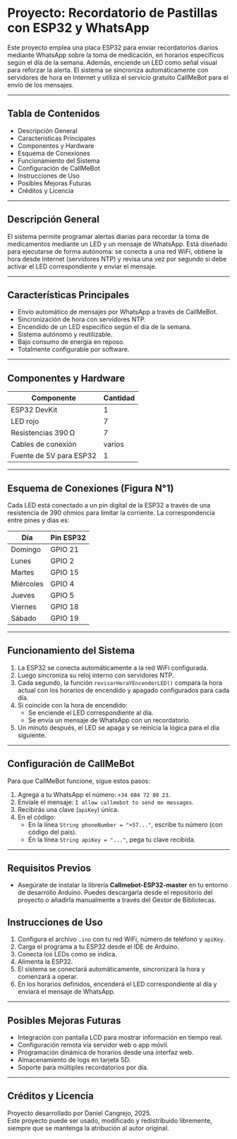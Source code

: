 # Proyecto: Recordatorio de Pastillas con ESP32 y WhatsApp

Este proyecto emplea una placa ESP32 para enviar recordatorios diarios mediante WhatsApp sobre la toma de medicación, en horarios específicos según el día de la semana. Además, enciende un LED como señal visual para reforzar la alerta. El sistema se sincroniza automáticamente con servidores de hora en Internet y utiliza el servicio gratuito CallMeBot para el envío de los mensajes.

---

## Tabla de Contenidos

- Descripción General
- Características Principales
- Componentes y Hardware
- Esquema de Conexiones
- Funcionamiento del Sistema
- Configuración de CallMeBot
- Instrucciones de Uso
- Posibles Mejoras Futuras
- Créditos y Licencia

---

## Descripción General

El sistema permite programar alertas diarias para recordar la toma de medicamentos mediante un LED y un mensaje de WhatsApp. Está diseñado para ejecutarse de forma autónoma: se conecta a una red WiFi, obtiene la hora desde Internet (servidores NTP) y revisa una vez por segundo si debe activar el LED correspondiente y enviar el mensaje.

---

## Características Principales

- Envío automático de mensajes por WhatsApp a través de CallMeBot.
- Sincronización de hora con servidores NTP.
- Encendido de un LED específico según el día de la semana.
- Sistema autónomo y reutilizable.
- Bajo consumo de energía en reposo.
- Totalmente configurable por software.

---

## Componentes y Hardware

| Componente              | Cantidad |
| ----------------------- | -------- |
| ESP32 DevKit            | 1        |
| LED rojo                | 7        |
| Resistencias 390 Ω      | 7        |
| Cables de conexión      | varios   |
| Fuente de 5V para ESP32 | 1        |

---

## Esquema de Conexiones (Figura N°1)

Cada LED está conectado a un pin digital de la ESP32 a través de una resistencia de 390 ohmios para limitar la corriente. La correspondencia entre pines y días es:

| Día       | Pin ESP32 |
| --------- | --------- |
| Domingo   | GPIO 21   |
| Lunes     | GPIO 2    |
| Martes    | GPIO 15   |
| Miércoles | GPIO 4    |
| Jueves    | GPIO 5    |
| Viernes   | GPIO 18   |
| Sábado    | GPIO 19   |

---

## Funcionamiento del Sistema

1. La ESP32 se conecta automáticamente a la red WiFi configurada.
2. Luego sincroniza su reloj interno con servidores NTP.
3. Cada segundo, la función `revisarHoraYEncenderLED()` compara la hora actual con los horarios de encendido y apagado configurados para cada día.
4. Si coincide con la hora de encendido:
   - Se enciende el LED correspondiente al día.
   - Se envía un mensaje de WhatsApp con un recordatorio.
5. Un minuto después, el LED se apaga y se reinicia la lógica para el día siguiente.

---

## Configuración de CallMeBot

Para que CallMeBot funcione, sigue estos pasos:

1. Agrega a tu WhatsApp el número: `+34 684 72 80 23`.
2. Envíale el mensaje: `I allow callmebot to send me messages`.
3. Recibirás una clave (`apiKey`) única.
4. En el código:
   - En la línea `String phoneNumber = "+57..."`, escribe tu número (con código del país).
   - En la línea `String apiKey = "..."`, pega tu clave recibida.

---

## Requisitos Previos

- Asegúrate de instalar la librería **Callmebot-ESP32-master** en tu entorno de desarrollo Arduino. Puedes descargarla desde el repositorio del proyecto o añadirla manualmente a través del Gestor de Bibliotecas.

## Instrucciones de Uso

1. Configura el archivo `.ino` con tu red WiFi, número de teléfono y `apiKey`.
2. Carga el programa a tu ESP32 desde el IDE de Arduino.
3. Conecta los LEDs como se indica.
4. Alimenta la ESP32.
5. El sistema se conectará automáticamente, sincronizará la hora y comenzará a operar.
6. En los horarios definidos, encenderá el LED correspondiente al día y enviará el mensaje de WhatsApp.

---

## Posibles Mejoras Futuras

- Integración con pantalla LCD para mostrar información en tiempo real.
- Configuración remota vía servidor web o app móvil.
- Programación dinámica de horarios desde una interfaz web.
- Almacenamiento de logs en tarjeta SD.
- Soporte para múltiples recordatorios por día.

---

## Créditos y Licencia

Proyecto desarrollado por Daniel Cangrejo, 2025.  
Este proyecto puede ser usado, modificado y redistribuido libremente, siempre que se mantenga la atribución al autor original.
